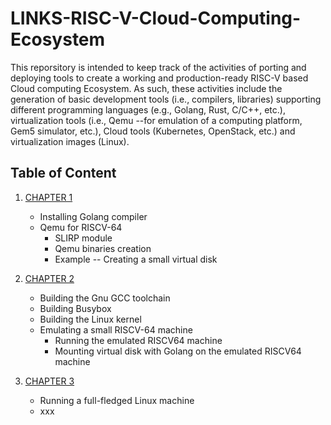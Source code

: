 # LINKS-RISC-V-Cloud-Computing-Ecosystem

This reporsitory is intended to keep track of the activities of porting and deploying tools to create a working and production-ready RISC-V based Cloud computing Ecosystem.
As such, these activities include the generation of basic development tools (i.e., compilers, libraries) supporting different programming languages (e.g., Golang, Rust, C/C++, etc.), virtualization tools (i.e., Qemu --for emulation of a 
computing platform, Gem5 simulator, etc.), Cloud tools (Kubernetes, OpenStack, etc.) and virtualization images (Linux).  

## Table of Content

1. [CHAPTER 1](https://github.com/francesco-ismb/LINKS-RISC-V-Cloud-Computing-Ecosystem/blob/main/C01.md) 
	- Installing Golang compiler
	- Qemu for RISCV-64
		- SLIRP module
		- Qemu binaries creation
		- Example -- Creating a small virtual disk
2. [CHAPTER 2](https://github.com/francesco-ismb/LINKS-RISC-V-Cloud-Computing-Ecosystem/blob/main/C02.md)
	- Building the Gnu GCC toolchain
	- Building Busybox
	- Building the Linux kernel
	- Emulating a small RISCV-64 machine
		- Running the emulated RISCV64 machine
		- Mounting virtual disk with Golang on the emulated RISCV64 machine

3. [CHAPTER 3](https://github.com/francesco-ismb/LINKS-RISC-V-Cloud-Computing-Ecosystem/blob/main/C03.md)
	- Running a full-fledged Linux machine 
	- xxx